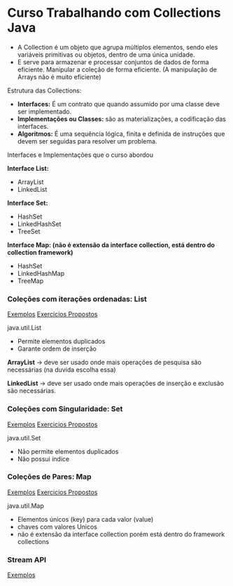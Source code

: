 # Curso Trabalhando com Collections Java

- A Collection é um objeto que agrupa múltiplos elementos, sendo eles variáveis primitivas ou objetos, dentro de uma única unidade.
- E serve para armazenar e processar conjuntos de dados de forma eficiente. Manipular a coleção de forma eficiente. (A manipulação de Arrays não é muito eficiente)

Estrutura das Collections: 

- **Interfaces:** É um contrato que quando assumido por uma classe deve ser implementado.
- **Implementações ou Classes:** são as materializações, a codificação das interfaces.
- **Algoritmos:** É uma sequência lógica, finita e definida de instruções que devem ser seguidas para resolver um problema.

Interfaces e Implementações que o curso abordou

**Interface List:**
  - ArrayList 
  - LinkedList 

**Interface Set:**
  - HashSet 
  - LinkedHashSet 
  - TreeSet

**Interface Map: (não é extensão da interface collection, está dentro do collection framework)**
  - HashSet 
  - LinkedHashMap 
  - TreeMap


### Coleções com iterações ordenadas: List

[Exemplos](https://github.com/Brunarquino/curso-trabalhando-com-collections-java/tree/master/src/dio/collection/list)
[Exercicios Propostos](https://github.com/Brunarquino/curso-trabalhando-com-collections-java/tree/master/src/dio/collection/list/exerciciosPropostos)

java.util.List

- Permite elementos duplicados
- Garante ordem de inserção

**ArrayList** → deve ser usado onde mais operações de pesquisa são necessárias (na duvida escolha essa)

**LinkedList** → deve ser usado onde mais operações de inserção e exclusão são necessárias.

### Coleções com Singularidade: Set

[Exemplos](https://github.com/Brunarquino/curso-trabalhando-com-collections-java/tree/master/src/dio/collection/set)
[Exercicios Propostos]()

java.util.Set

- Não permite elementos duplicados
- Não possui índice

### Coleções de Pares: Map

[Exemplos](https://github.com/Brunarquino/curso-trabalhando-com-collections-java/tree/master/src/dio/collection/map)
[Exercicios Propostos](https://github.com/Brunarquino/curso-trabalhando-com-collections-java/tree/master/src/dio/collection/map/execiciosPropostos)

java.util.Map

- Elementos únicos (key) para cada valor (value)
- chaves com valores Unicos
- não é extensão da interface collection porém está dentro do framework collections

### Stream API

[Exemplos]()
